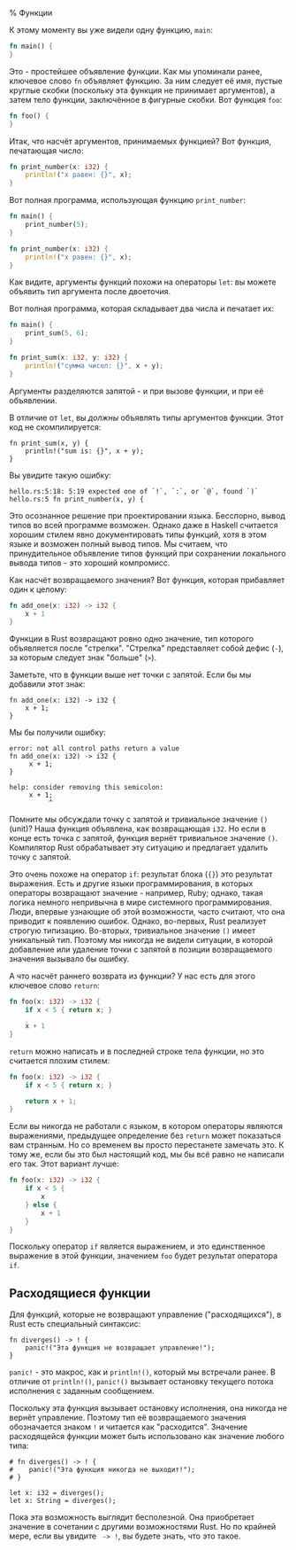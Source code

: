 % Функции

К этому моменту вы уже видели одну функцию, `main`:

```rust
fn main() {
}
```

Это - простейшее объявление функции. Как мы упоминали ранее, ключевое слово `fn`
объявляет функцию. За ним следует её имя, пустые круглые скобки (поскольку эта
функция не принимает аргументов), а затем тело функции, заключённое в
фигурные скобки. Вот функция `foo`:

```rust
fn foo() {
}
```

Итак, что насчёт аргументов, принимаемых функцией? Вот функция, печатающая
число:

```rust
fn print_number(x: i32) {
    println!("x равен: {}", x);
}
```

Вот полная программа, использующая функцию `print_number`:

```rust
fn main() {
    print_number(5);
}

fn print_number(x: i32) {
    println!("x равен: {}", x);
}
```

Как видите, аргументы функций похожи на операторы `let`: вы можете объявить
тип аргумента после двоеточия.

Вот полная программа, которая складывает два числа и печатает их:

```rust
fn main() {
    print_sum(5, 6);
}

fn print_sum(x: i32, y: i32) {
    println!("сумма чисел: {}", x + y);
}
```

Аргументы разделяются запятой - и при вызове функции, и при её объявлении.

В отличие от `let`, вы _должны_ объявлять типы аргументов функции. Этот код
не скомпилируется:

```{rust,ignore}
fn print_sum(x, y) {
    println!("sum is: {}", x + y);
}
```

Вы увидите такую ошибку:

```text
hello.rs:5:18: 5:19 expected one of `!`, `:`, or `@`, found `)`
hello.rs:5 fn print_number(x, y) {
```

Это осознанное решение при проектировании языка. Бесспорно, вывод типов во всей
программе возможен. Однако даже в Haskell считается хорошим стилем явно
документировать типы функций, хотя в этом языке и возможен полный вывод типов.
Мы считаем, что принудительное объявление типов функций при сохранении
локального вывода типов - это хороший компромисс.

Как насчёт возвращаемого значения? Вот функция, которая прибавляет один к
целому:

```rust
fn add_one(x: i32) -> i32 {
    x + 1
}
```

Функции в Rust возвращают ровно одно значение, тип которого объявляется после
"стрелки". "Стрелка" представляет собой дефис (`-`), за которым следует знак
"больше" (`>`).

Заметьте, что в функции выше нет точки с запятой. Если бы мы добавили этот знак:

```{rust,ignore}
fn add_one(x: i32) -> i32 {
    x + 1;
}
```

Мы бы получили ошибку:

```text
error: not all control paths return a value
fn add_one(x: i32) -> i32 {
     x + 1;
}

help: consider removing this semicolon:
     x + 1;
          ^
```

Помните мы обсуждали точку с запятой и тривиальное значение `()` (unit)?
Наша функция объявлена, как возвращающая `i32`. Но если в конце есть точка с
запятой, функция вернёт тривиальное значение `()`. Компилятор Rust обрабатывает
эту ситуацию и предлагает удалить точку с запятой.

Это очень похоже на оператор `if`: результат блока (`{}`) это результат выражения.
Есть и другие языки программирования, в которых операторы возвращают
значение - например, Ruby; однако, такая логика немного непривычна в мире
системного программирования. Люди, впервые узнающие об этой возможности, часто
считают, что она приводит к появлению ошибок. Однако, во-первых, Rust
реализует строгую типизацию. Во-вторых, тривиальное значение `()` имеет
уникальный тип. Поэтому мы никогда не видели ситуации, в которой добавление
или удаление точки с запятой в позиции возвращаемого значения вызывало бы
ошибку.

А что насчёт раннего возврата из функции? У нас есть для этого ключевое слово
`return`:

```rust
fn foo(x: i32) -> i32 {
    if x < 5 { return x; }

    x + 1
}
```

`return` можно написать и в последней строке тела функции, но это считается
плохим стилем:

```rust
fn foo(x: i32) -> i32 {
    if x < 5 { return x; }

    return x + 1;
}
```

Если вы никогда не работали с языком, в котором операторы являются выражениями,
предыдущее определение без `return` может показаться вам странным. Но со
временем вы просто перестанете замечать это. К тому же, если бы это был
настоящий код, мы бы всё равно не написали его так. Этот вариант лучше:

```rust
fn foo(x: i32) -> i32 {
    if x < 5 {
        x
    } else {
        x + 1
    }
}
```

Поскольку оператор `if` является выражением, и это единственное выражение в этой
функции, значением `foo` будет результат оператора `if`.

## Расходящиеся функции

Для функций, которые не возвращают управление ("расходящихся"), в Rust есть
специальный синтаксис:

```
fn diverges() -> ! {
    panic!("Эта функция не возвращает управление!");
}
```

`panic!` - это макрос, как и `println!()`, который мы встречали ранее. В
отличие от `println!()`, `panic!()` вызывает остановку текущего потока
исполнения с заданным сообщением.

Поскольку эта функция вызывает остановку исполнения, она никогда не вернёт
управление. Поэтому тип её возвращаемого значения обозначается знаком `!` и
читается как "расходится". Значение расходящейся функции может быть
использовано как значение любого типа:

```should_panic
# fn diverges() -> ! {
#    panic!("Эта функция никогда не выходит!");
# }

let x: i32 = diverges();
let x: String = diverges();
```

Пока эта возможность выглядит бесполезной. Она приобретает значение в
сочетании с другими возможностями Rust. Но по крайней мере, если вы увидите
` -> !`, вы будете знать, что это такое.
